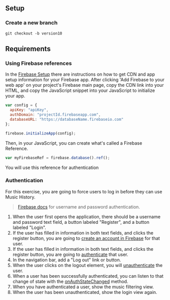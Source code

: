 ## Setup

### Create a new branch

`git checkout -b version10`

## Requirements

### Using Firebase references

In the [Firebase Setup](https://firebase.google.com/docs/web/setup#add_firebase_to_your_app) there are instructions on how to get CDN and app setup information for your Firebase app. After clicking 'Add Firebase to your web app' on your project's Firebase main page, copy the CDN link into your HTML, and copy the JavaScript snippet into your JavaScript to initialize your app.

```js
var config = {
  apiKey: "apiKey",
  authDomain: "projectId.firebaseapp.com",
  databaseURL: "https://databaseName.firebaseio.com"
};

firebase.initializeApp(config);
```

Then, in your JavaScript, you can create what's called a Firebase Reference.

```js
var myFirebaseRef = firebase.database().ref();
```

You will use this reference for authentication

### Authentication

For this exercise, you are going to force users to log in before they can use Music History.

> [Firebase docs](https://firebase.google.com/docs/auth/web/password-auth) for username and password authentication.

1. When the user first opens the application, there should be a username and password text field, a button labeled "Register", and a button labeled "Login".
1. If the user has filled in information in both text fields, and clicks the register button, you are going to [create an account in Firebase](https://firebase.google.com/docs/auth/web/password-auth#create_a_password-based_account) for that user.
1. If the user has filled in information in both text fields, and clicks the register button, you are going to [authenticate](https://firebase.google.com/docs/auth/web/password-auth#sign_in_a_user_with_an_email_address_and_password) that user.
1. In the navigation bar, add a "Log out" link or button.
1. When the user clicks on the logout element, you will [unauthenticate](https://firebase.google.com/docs/auth/web/password-auth#next_steps) the user.
1. When a user has been successfully authenticated, you can listen to that change of state with the [onAuthStateChanged](https://firebase.google.com/docs/auth/web/manage-users#get_the_currently_signed-in_user) method.
1. When you have authenticated a user, show the music filtering view.
1. When the user has been unauthenticated, show the login view again.
